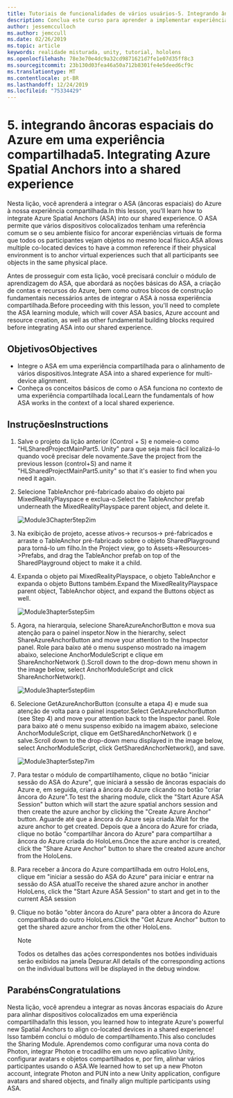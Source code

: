 ```yaml
---
title: Tutoriais de funcionalidades de vários usuários-5. Integrando âncoras espaciais do Azure em uma experiência compartilhada
description: Conclua este curso para aprender a implementar experiências compartilhadas de vários usuários em um aplicativo do HoloLens 2.
author: jessemcculloch
ms.author: jemccull
ms.date: 02/26/2019
ms.topic: article
keywords: realidade misturada, unity, tutorial, hololens
ms.openlocfilehash: 78e3e70e4dc9a32cd9871621d7fe1e07d35ff8c3
ms.sourcegitcommit: 23b130d03fea46a50a712b8301fe4e5deed6cf9c
ms.translationtype: MT
ms.contentlocale: pt-BR
ms.lasthandoff: 12/24/2019
ms.locfileid: "75334429"
---
```

# <a name="5-integrating-azure-spatial-anchors-into-a-shared-experience"></a><span data-ttu-id="f4090-105">5. integrando âncoras espaciais do Azure em uma experiência compartilhada</span><span class="sxs-lookup"><span data-stu-id="f4090-105">5. Integrating Azure Spatial Anchors into a shared experience</span></span>

<span data-ttu-id="f4090-106">Nesta lição, você aprenderá a integrar o ASA (âncoras espaciais) do Azure à nossa experiência compartilhada.</span><span class="sxs-lookup"><span data-stu-id="f4090-106">In this lesson, you'll learn how to integrate Azure Spatial Anchors (ASA) into our shared experience.</span></span> <span data-ttu-id="f4090-107">O ASA permite que vários dispositivos colocalizados tenham uma referência comum se o seu ambiente físico for ancorar experiências virtuais de forma que todos os participantes vejam objetos no mesmo local físico.</span><span class="sxs-lookup"><span data-stu-id="f4090-107">ASA allows multiple co-located devices to have a common reference if their physical environment is to anchor virtual experiences such that all participants see objects in the same physical place.</span></span>

<span data-ttu-id="f4090-108">Antes de prosseguir com esta lição, você precisará concluir o módulo de aprendizagem do ASA, que abordará as noções básicas do ASA, a criação de contas e recursos do Azure, bem como outros blocos de construção fundamentais necessários antes de integrar o ASA à nossa experiência compartilhada.</span><span class="sxs-lookup"><span data-stu-id="f4090-108">Before proceeding with this lesson, you'll need to complete the ASA learning module, which will cover ASA basics, Azure account and resource creation, as well as other fundamental building blocks required before integrating ASA into our shared experience.</span></span>

## <a name="objectives"></a><span data-ttu-id="f4090-109">Objetivos</span><span class="sxs-lookup"><span data-stu-id="f4090-109">Objectives</span></span>

* <span data-ttu-id="f4090-110">Integre o ASA em uma experiência compartilhada para o alinhamento de vários dispositivos.</span><span class="sxs-lookup"><span data-stu-id="f4090-110">Integrate ASA into a shared experience for multi-device alignment.</span></span>
* <span data-ttu-id="f4090-111">Conheça os conceitos básicos de como o ASA funciona no contexto de uma experiência compartilhada local.</span><span class="sxs-lookup"><span data-stu-id="f4090-111">Learn the fundamentals of how ASA works in the context of a local shared experience.</span></span>

## <a name="instructions"></a><span data-ttu-id="f4090-112">Instruções</span><span class="sxs-lookup"><span data-stu-id="f4090-112">Instructions</span></span>

1. <span data-ttu-id="f4090-113">Salve o projeto da lição anterior (Control + S) e nomeie-o como "HLSharedProjectMainPart5. Unity" para que seja mais fácil localizá-lo quando você precisar dele novamente.</span><span class="sxs-lookup"><span data-stu-id="f4090-113">Save the project from the previous lesson (control+S) and name it "HLSharedProjectMainPart5.unity" so that it's easier to find when you need it again.</span></span>

2. <span data-ttu-id="f4090-114">Selecione TableAnchor pré-fabricado abaixo do objeto pai MixedRealityPlayspace e exclua-o.</span><span class="sxs-lookup"><span data-stu-id="f4090-114">Select the TableAnchor prefab underneath the MixedRealityPlayspace parent object, and delete it.</span></span>

    ![Module3Chapter5tep2im](images/module3chapter5step2im.PNG)

3. <span data-ttu-id="f4090-116">Na exibição de projeto, acesse ativos-> recursos-> pré-fabricados e arraste o TableAnchor pré-fabricado sobre o objeto SharedPlayground para torná-lo um filho.</span><span class="sxs-lookup"><span data-stu-id="f4090-116">In the Project view, go to Assets->Resources->Prefabs, and drag the TableAnchor prefab on top of the SharedPlayground object to make it a child.</span></span>

4. <span data-ttu-id="f4090-117">Expanda o objeto pai MixedRealityPlayspace, o objeto TableAnchor e expanda o objeto Buttons também.</span><span class="sxs-lookup"><span data-stu-id="f4090-117">Expand the MixedRealityPlayspace parent object, TableAnchor object, and expand the Buttons object as well.</span></span>

    ![Module3hapter5step5im](images/module3chapter5step5im.PNG)

5. <span data-ttu-id="f4090-119">Agora, na hierarquia, selecione ShareAzureAnchorButton e mova sua atenção para o painel inspetor.</span><span class="sxs-lookup"><span data-stu-id="f4090-119">Now in the hierarchy, select ShareAzureAnchorButton and move your attention to the Inspector panel.</span></span> <span data-ttu-id="f4090-120">Role para baixo até o menu suspenso mostrado na imagem abaixo, selecione AnchorModuleScript e clique em ShareAnchorNetwork ().</span><span class="sxs-lookup"><span data-stu-id="f4090-120">Scroll down to the drop-down menu shown in the image below, select AnchorModuleScript and click ShareAnchorNetwork().</span></span>

    ![Module3hapter5step6im](images/module3chapter5step6im.PNG)

6. <span data-ttu-id="f4090-122">Selecione GetAzureAnchorButton (consulte a etapa 4) e mude sua atenção de volta para o painel inspetor.</span><span class="sxs-lookup"><span data-stu-id="f4090-122">Select GetAzureAnchorButton (see Step 4) and move your attention back to the Inspector panel.</span></span> <span data-ttu-id="f4090-123">Role para baixo até o menu suspenso exibido na imagem abaixo, selecione AnchorModuleScript, clique em GetSharedAnchorNetwork () e salve.</span><span class="sxs-lookup"><span data-stu-id="f4090-123">Scroll down to the drop-down menu displayed in the image below, select AnchorModuleScript, click GetSharedAnchorNetwork(), and save.</span></span>

    ![Module3hapter5step7im](images/module3chapter5step7im.PNG)

7. <span data-ttu-id="f4090-125">Para testar o módulo de compartilhamento, clique no botão "iniciar sessão do ASA do Azure", que iniciará a sessão de âncoras espaciais do Azure e, em seguida, criará a âncora do Azure clicando no botão "criar âncora do Azure".</span><span class="sxs-lookup"><span data-stu-id="f4090-125">To test the sharing module, click the "Start Azure ASA Session" button which will start the azure spatial anchors session and then create the azure anchor by clicking the "Create Azure Anchor" button.</span></span> <span data-ttu-id="f4090-126">Aguarde até que a âncora do Azure seja criada.</span><span class="sxs-lookup"><span data-stu-id="f4090-126">Wait for the azure anchor to get created.</span></span> <span data-ttu-id="f4090-127">Depois que a âncora do Azure for criada, clique no botão "compartilhar âncora do Azure" para compartilhar a âncora do Azure criada do HoloLens.</span><span class="sxs-lookup"><span data-stu-id="f4090-127">Once the azure anchor is created, click the "Share Azure Anchor" button to share the created azure anchor from the HoloLens.</span></span>

8. <span data-ttu-id="f4090-128">Para receber a âncora do Azure compartilhada em outro HoloLens, clique em "iniciar a sessão do ASA do Azure" para iniciar e entrar na sessão do ASA atual</span><span class="sxs-lookup"><span data-stu-id="f4090-128">To receive the shared azure anchor in another HoloLens, click the "Start Azure ASA Session" to start and get in to the current ASA session</span></span>

9. <span data-ttu-id="f4090-129">Clique no botão "obter âncora do Azure" para obter a âncora do Azure compartilhada do outro HoloLens.</span><span class="sxs-lookup"><span data-stu-id="f4090-129">Click the "Get Azure Anchor" button to get the shared azure anchor from the other HoloLens.</span></span>

    >[!NOTE]
    ><span data-ttu-id="f4090-130">Todos os detalhes das ações correspondentes nos botões individuais serão exibidos na janela Depurar.</span><span class="sxs-lookup"><span data-stu-id="f4090-130">All details of the corresponding actions on the individual buttons will be displayed in the debug window.</span></span>

## <a name="congratulations"></a><span data-ttu-id="f4090-131">Parabéns</span><span class="sxs-lookup"><span data-stu-id="f4090-131">Congratulations</span></span>

<span data-ttu-id="f4090-132">Nesta lição, você aprendeu a integrar as novas âncoras espaciais do Azure para alinhar dispositivos colocalizados em uma experiência compartilhada!</span><span class="sxs-lookup"><span data-stu-id="f4090-132">In this lesson, you learned how to integrate Azure's powerful new Spatial Anchors to align co-located devices in a shared experience!</span></span> <span data-ttu-id="f4090-133">Isso também conclui o módulo de compartilhamento.</span><span class="sxs-lookup"><span data-stu-id="f4090-133">This also concludes the Sharing Module.</span></span> <span data-ttu-id="f4090-134">Aprendemos como configurar uma nova conta do Photon, integrar Photon e trocadilho em um novo aplicativo Unity, configurar avatars e objetos compartilhados e, por fim, alinhar vários participantes usando o ASA.</span><span class="sxs-lookup"><span data-stu-id="f4090-134">We learned how to set up a new Photon account, integrate Photon and PUN into a new Unity application, configure avatars and shared objects, and finally align multiple participants using ASA.</span></span>
